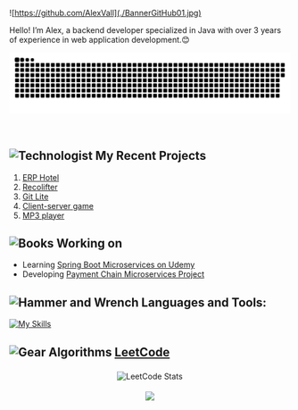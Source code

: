 ![https://github.com/AlexVall](./BannerGitHub01.jpg)

Hello! I’m Alex, a backend developer specialized in Java with over 3 years of experience in web application development.😊 
<p align="center">
 <img width="1000" src="github-snake.svg" alt="snake"/>
</p>

<div id="header" align="center">
  <img src="https://komarev.com/ghpvc/?username=AlexVallTuru&style=for-the-badge&color=orange" alt=""/>
</div>

## <img src="https://raw.githubusercontent.com/Tarikul-Islam-Anik/Animated-Fluent-Emojis/master/Emojis/People/Technologist.png" alt="Technologist" width="30" height="30" /> My Recent Projects 

 1. [ERP Hotel](https://github.com/AlexVallTuru/HotelErp-SpringBoot)
 2. [Recolifter](https://github.com/AlexVallTuru/Recolifter)
 3. [Git Lite](https://github.com/AlexVallTuru/GitLite-MongoDB)
 4. [Client-server game](https://github.com/AlexVallTuru/Server_JocCarreraDeCaballs)
 5. [MP3 player](https://github.com/AlexVallTuru/ReproductorMP3)

## <img src="https://raw.githubusercontent.com/Tarikul-Islam-Anik/Animated-Fluent-Emojis/master/Emojis/Objects/Books.png" alt="Books" width="30" height="30" /> **Working on**

- Learning [Spring Boot Microservices on Udemy](https://www.udemy.com/course/microservicios-spring-boot-cloud-docker-profesional/)
- Developing [Payment Chain Microservices Project](https://github.com/AlexVallTuru/paymentchainparent)


## <img src="https://raw.githubusercontent.com/Tarikul-Islam-Anik/Animated-Fluent-Emojis/master/Emojis/Objects/Hammer%20and%20Wrench.png" alt="Hammer and Wrench" width="30" height="30" /> **Languages and Tools:**  

[![My Skills](https://skillicons.dev/icons?i=java,spring,python,mysql,postgres,mongodb,vscode,maven,stackoverflow,github,git,postman,docker&perline=10)](#)






## <img src="https://raw.githubusercontent.com/Tarikul-Islam-Anik/Animated-Fluent-Emojis/master/Emojis/Objects/Gear.png" alt="Gear" width="22" height="22" /> **Algorithms** [LeetCode](https://leetcode.com/u/alexvallturu/)
<p align="center">
 <img width="500" src="https://leetcode.card.workers.dev/AlexVallTuru?theme=dark&font=baloo&extension=null&animation=false" alt="LeetCode Stats" style="padding:5px; border-radius:5px;"/>
</p>

<p align="center">
     <img src="https://capsule-render.vercel.app/api?type=waving&color=gradient&height=100&section=footer"/>
</p>

